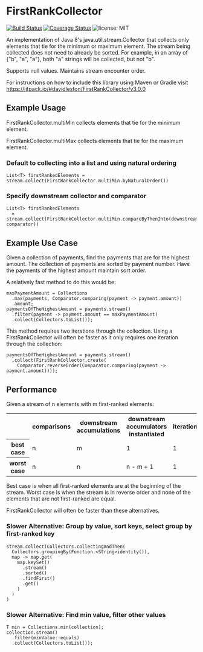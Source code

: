 FirstRankCollector
==================

[![Build Status](https://travis-ci.org/davidleston/FirstRankCollector.svg?branch=master)](https://travis-ci.org/davidleston/FirstRankCollector)
[![Coverage Status](https://coveralls.io/repos/davidleston/FirstRankCollector/badge.svg?branch=master)](https://coveralls.io/r/davidleston/FirstRankCollector?branch=master)
![license: MIT](https://img.shields.io/badge/license-MIT-blue.svg)

An implementation of Java 8's java.util.stream.Collector that
collects only elements that tie for the minimum or maximum element.
The stream being collected does not need to already be sorted.
For example, in an array of {"b", "a", "a"}, both "a" strings will be collected, but not "b".

Supports null values. Maintains stream encounter order.

For instructions on how to include this library using Maven or Gradle
visit https://jitpack.io/#davidleston/FirstRankCollector/v3.0.0

## Example Usage

FirstRankCollector.multiMin collects elements that tie for the minimum element.

FirstRankCollector.multiMax collects elements that tie for the maximum element.

### Default to collecting into a list and using natural ordering 
    List<T> firstRankedElements = stream.collect(FirstRankCollector.multiMin.byNaturalOrder())

### Specify downstream collector and comparator
    List<T> firstRankedElements
      = stream.collect(FirstRankCollector.multiMin.compareByThenInto(downstreamCollector, comparator))

## Example Use Case

Given a collection of payments, find the payments that are for the highest amount.
The collection of payments are sorted by payment number.
Have the payments of the highest amount maintain sort order.

A relatively fast method to do this would be:

    maxPaymentAmount = Collections
      .max(payments, Comparator.comparing(payment -> payment.amount))
      .amount;
    paymentsOfTheHighestAmount = payments.stream()
      .filter(payment -> payment.amount == maxPaymentAmount)
      .collect(Collectors.toList());

This method requires two iterations through the collection.
Using a FirstRankCollector will often be faster as it only requires one iteration through the collection:

    paymentsOfTheHighestAmount = payments.stream()
      .collect(FirstRankCollector.create(
        Comparator.reverseOrder(Comparator.comparing(payment -> payment.amount))));  

## Performance

Given a stream of n elements with m first-ranked elements:
<table>
  <tr>
    <th></th>
    <th>comparisons</th>
    <th>downstream accumulations</th>
    <th>downstream accumulators instantiated</th>
    <th>iterations</th>
  </tr>
 <tr>
   <th>best case</th>
   <td>n</td>
   <td>m</td>
   <td>1</td>
   <td>1</td>
 </tr>
 <tr>
   <th>worst case</th>
   <td>n</td>
   <td>n</td>
   <td>n - m + 1</td>
   <td>1</td>
 </tr>
</table>

Best case is when all first-ranked elements are at the beginning of the stream.
Worst case is when the stream is in reverse order and none of the elements that are not first-ranked are equal.

FirstRankCollector will often be faster than these alternatives.

### Slower Alternative: Group by value, sort keys, select group by first-ranked key
    stream.collect(Collectors.collectingAndThen(
      Collectors.groupingBy(Function.<String>identity()),
      map -> map.get(
        map.keySet()
          .stream()
          .sorted()
          .findFirst()
          .get()
        )
      )
    )

### Slower Alternative: Find min value, filter other values
    T min = Collections.min(collection);
    collection.stream()
      .filter(minValue::equals)
      .collect(Collectors.toList());
